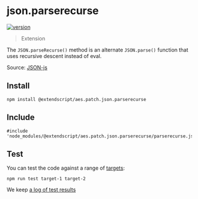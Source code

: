 # json.parserecurse

[![version](https://img.shields.io/npm/v/@extendscript/aes.patch.json.parserecurse.svg)](https://www.npmjs.org/package/@extendscript/aes.patch.json.parserecurse)

> Extension

The `JSON.parseRecurse()` method is an alternate `JSON.parse()` function that uses recursive descent instead of eval.

Source: [JSON-js](https://github.com/douglascrockford/JSON-js/blob/master/json_parse.js)

## Install

    npm install @extendscript/aes.patch.json.parserecurse

## Include

    #include 'node_modules/@extendscript/aes.patch.json.parserecurse/parserecurse.js'

## Test

You can test the code against a range of [targets](https://github.com/nbqx/fakestk/blob/master/resources/versions.json):

    npm run test target-1 target-2

We keep [a log of test results](./test/results_log.md)
